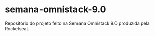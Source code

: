 # semana-omnistack-9.0
Repositório do projeto feito na Semana Omnistack 9.0 produzida pela Rocketseat.

